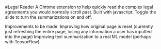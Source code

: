 #Legal Reader
A Chrome extension to help quickly read the complex legal agreements you would normally scroll past. Built with javascript. Toggle the slide to turn the summarizations on and off.

Improvements to be made: Improving how original page is reset (currently just refreshing the entire page, losing any information a user has inputted into the page) Improving text summarization to a real ML model (perhaps with TensorFlow)
